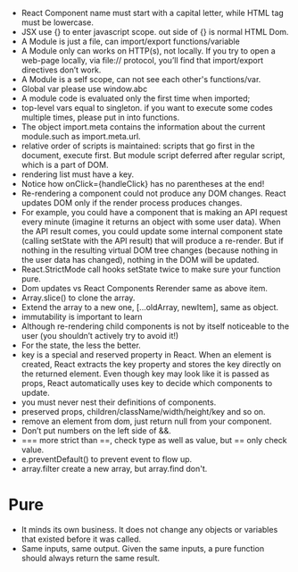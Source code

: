 - React Component name must start with a capital letter, while HTML tag must be lowercase.
- JSX use {} to enter javascript scope. out side of {} is normal HTML Dom.
- A Module is just a file, can import/export functions/variable
- A Module only can works on HTTP(s), not locally. If you try to open a web-page locally, via file:// protocol, you’ll find that import/export directives don’t work.
- A Module is a self scope, can not see each other's functions/var.
- Global var please use window.abc
- A module code is evaluated only the first time when imported;
- top-level vars equal to singleton. if you want to execute some codes multiple times, please put in into functions.
- The object import.meta contains the information about the current module.such as import.meta.url.
- relative order of scripts is maintained: scripts that go first in the document, execute first. But module script deferred after regular script, which is a part of DOM.
- rendering list must have a key.
- Notice how onClick={handleClick} has no parentheses at the end!
- Re-rendering a component could not produce any DOM changes. React updates DOM only if the render process produces changes.
- For example, you could have a component that is making an API request every minute (imagine it returns an object with some user data). When the API result comes, you could update some internal component state (calling setState with the API result) that will produce a re-render. But if nothing in the resulting virtual DOM tree changes (because nothing in the user data has changed), nothing in the DOM will be updated.
- React.StrictMode call hooks setState twice to make sure your function pure. 
- Dom updates vs React Components Rerender same as above item.
- Array.slice() to clone the array. 
- Extend the array to a new one, [...oldArray, newItem], same as object.
- immutability is important to learn
- Although re-rendering child components is not by itself noticeable to the user (you shouldn’t actively try to avoid it!)
- For the state, the less the better.
- key is a special and reserved property in React. When an element is created, React extracts the key property and stores the key directly on the returned element. Even though key may look like it is passed as props, React automatically uses key to decide which components to update.
- you must never nest their definitions of components.
- preserved props, children/className/width/height/key and so on.
- remove an element from dom, just return null from your component.
- Don’t put numbers on the left side of &&.
- === more strict than ==, check type as well as value, but == only check value.
- e.preventDefault() to prevent event to flow up.
- array.filter create a new array, but array.find don't.

# Pure
- It minds its own business. It does not change any objects or variables that existed before it was called.
- Same inputs, same output. Given the same inputs, a pure function should always return the same result.